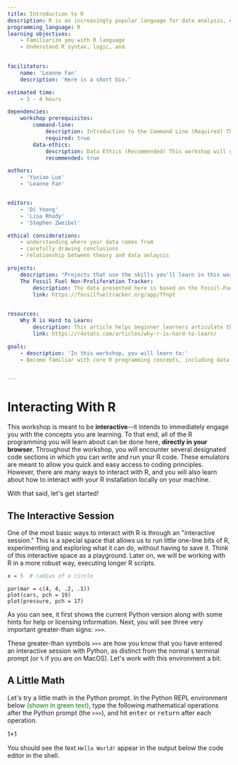 ```yaml
---
title: Introduction to R
description: R is an increasingly popular language for data analysis, especially in academia. 
programming_language: R
learning objectives:
    - Familiarize you with R language
    - Understand R syntax, logic, and 

    
facilitators: 
    name: 'Leanne Fan'
    description: 'Here is a short bio.'

estimated time:
    - 3 - 4 hours

dependencies: 
    workshop prerequisites: 
        command-line: 
            description: Introduction to the Command Line (Required) This workshop makes reference to concepts from the Command Line workshop, and having basic knowledge about how to use the command line will be central for anyone who wants to learn about programming with Python.
            required: true
        data-ethics: 
            description: Data Ethics (Recommended) This workshop will give you a basis for thinking through the ethical considerations of your programming projects.
            recommended: true

authors:
    - 'Yuxiao Luo'
    - 'Leanne Fan'


editors:
    - 'Di Yoong'
    - 'Lisa Rhody' 
    - 'Stephen Zweibel'

ethical considerations:
    - understanding where your data comes from
    - carefully drawing conclusions
    - relationship between theory and data anlaysis

projects:
    description: "Projects that use the skills you'll learn in this workshop:"
    The Fossil Fuel Non-Proliferation Tracker:
        description: The data presented here is based on the Fossil-Fuel Non-Proliferation Database which semi-automatically searches the internet to identify existing climate change supply-side policies. We also rely on data from the Global Fossil Fuel Divestment Commitments Database (managed by Stand.Earth), CAIT Climate Data Explorer, ourworldindata.org, Carbon Brief, Go Fossil Free, The Fossil Fuel Registry, BP Statistical Review of World Energy, Shift Data Project, and reference other available data sources such as the “Fossil Fuel Supply Cuts Database“ beside others. The data used in this Tracker is updated from various sources on a rolling basis.
        link: https://fossilfueltracker.org/app/ffnpt

        
resources:
    Why R is Hard to Learn: 
        description: This article helps beginner learners articulate the "un-intuitive" parts of the R language.
        link: https://r4stats.com/articles/why-r-is-hard-to-learn/

goals:
    - description: 'In this workshop, you will learn to:'
    - Become familiar with core R programming concepts, including data vs. functions, tabular data, and operators.


---
```


# Interacting With R

This workshop is meant to be __interactive__--it intends to immediately engage you with the concepts you are learning. To that end, all of the R programming you will learn about can be done here, __directly in your browser__. Throughout the workshop, you will encounter several designated code sections in which you can write and run your R code. These emulators are meant to allow you quick and easy access to coding principles. However, there are many ways to interact with R, and you will also learn about how to interact with your R installation locally on your machine. 

With that said, let's get started!

## The Interactive Session

One of the most basic ways to interact with R is through an "interactive session."  This is a special space that allows us to run little one-line bits of R, experimenting and exploring what it can do, without having to save it. Think of this interactive space as a playground. Later on, we will be working with R in a more robust way, executing longer R scripts.



```r
x = 5  # radius of a circle
```

```
par(mar = c(4, 4, .2, .1))
plot(cars, pch = 19)
plot(pressure, pch = 17)
```


As you can see, it first shows the current Python version along with some hints for help or licensing information. Next, you will see three very important greater-than signs: `>>>`. 

These greater-than symbols `>>>` are how you know that you have entered an interactive session with Python, as distinct from the normal `$` terminal prompt (or `%` if you are on MacOS). Let's work with this environment a bit.

## A Little Math

Let's try a little math in the Python prompt. In the Python REPL environment below <span style = "color:green">(shown in green text)</span>, type the following mathematical operations after the Python prompt (the `>>>`), and hit <kbd>enter</kbd> or <kbd>return</kbd> after each operation.


<CodeEditor>
    1+1
</CodeEditor>

You should see the text `Hello World!` appear in the output below the code editor in the shell.

